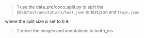 > 1 use the data_pre/coco_split.py to split the `UESB/test/annotations/test.json` to test.json and `train.json`

where the split size is set to 0.9

> 2 move the images and annotations to tooth_ins